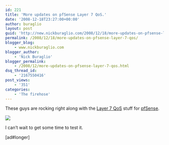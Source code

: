 ```yaml
---
id: 221
title: 'More updates on pfSense Layer 7 QoS.'
date: '2008-12-18T23:27:00+00:00'
author: buraglio
layout: post
guid: 'http://new.nickburaglio.com/2008/12/18/more-updates-on-pfsense-layer-7-qos/'
permalink: /2008/12/18/more-updates-on-pfsense-layer-7-qos/
blogger_blog:
    - www.nickburaglio.com
blogger_author:
    - 'Nick Buraglio'
blogger_permalink:
    - /2008/12/more-updates-on-pfsense-layer-7-qos.html
dsq_thread_id:
    - '2167550416'
post_views:
    - '351'
categories:
    - 'The firehose'
---
```


These guys are rocking right along with the [Layer 7 QoS](http://roadtoqos.wordpress.com/) stuff for [pfSense](http://pfsense.org/).

![](http://roadtoqos.files.wordpress.com/2008/12/rulesedit.jpg?w=450&h=317)

I can’t wait to get some time to test it.

\[ad#longer\]